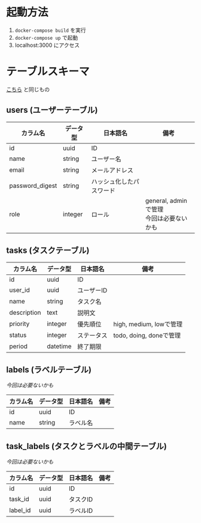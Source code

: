# 起動方法
1. `docker-compose build` を実行
2. `docker-compose up` で起動
3. localhost:3000 にアクセス

# テーブルスキーマ
[こちら](./docs/step4_table.md) と同じもの
## users (ユーザーテーブル)

| カラム名 | データ型 | 日本語名 | 備考 |
| - | - | - | - |
| id | uuid | ID |  |
| name | string | ユーザー名 |  |
| email | string | メールアドレス |  |
| password_digest | string | ハッシュ化したパスワード |  |
| role | integer | ロール | general, adminで管理 <br> 今回は必要ないかも |

## tasks (タスクテーブル)

| カラム名 | データ型 | 日本語名 | 備考 |
| - | - | - | - |
| id | uuid | ID |  |
| user_id | uuid | ユーザーID |  |
| name | string | タスク名 |  |
| description | text | 説明文 |  |
| priority | integer | 優先順位 | high, medium, lowで管理 |
| status | integer | ステータス | todo, doing, doneで管理 |
| period | datetime | 終了期限 |  |

## labels (ラベルテーブル)
*今回は必要ないかも*

| カラム名 | データ型 | 日本語名 | 備考 |
| - | - | - | - |
| id | uuid | ID |  |
| name | string | ラベル名 |  |

## task_labels (タスクとラベルの中間テーブル)
*今回は必要ないかも*

| カラム名 | データ型 | 日本語名 | 備考 |
| - | - | - | - |
| id | uuid | ID |  |
| task_id | uuid | タスクID |  |
| label_id | uuid | ラベルID |  |
